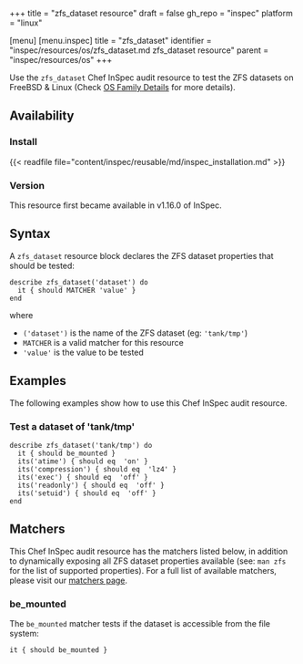 +++
title = "zfs_dataset resource"
draft = false
gh_repo = "inspec"
platform = "linux"

[menu]
  [menu.inspec]
    title = "zfs_dataset"
    identifier = "inspec/resources/os/zfs_dataset.md zfs_dataset resource"
    parent = "inspec/resources/os"
+++

Use the `zfs_dataset` Chef InSpec audit resource to test the ZFS datasets on FreeBSD & Linux (Check [OS Family Details](https://docs.chef.io/inspec/resources/os/#osfamily-helpers) for more details).

## Availability

### Install

{{< readfile file="content/inspec/reusable/md/inspec_installation.md" >}}

### Version

This resource first became available in v1.16.0 of InSpec.

## Syntax

A `zfs_dataset` resource block declares the ZFS dataset properties that should be tested:

    describe zfs_dataset('dataset') do
      it { should MATCHER 'value' }
    end

where

- `('dataset')` is the name of the ZFS dataset (eg: `'tank/tmp'`)
- `MATCHER` is a valid matcher for this resource
- `'value'` is the value to be tested

## Examples

The following examples show how to use this Chef InSpec audit resource.

### Test a dataset of 'tank/tmp'

    describe zfs_dataset('tank/tmp') do
      it { should be_mounted }
      its('atime') { should eq  'on' }
      its('compression') { should eq  'lz4' }
      its('exec') { should eq  'off' }
      its('readonly') { should eq  'off' }
      its('setuid') { should eq  'off' }
    end

## Matchers

This Chef InSpec audit resource has the matchers listed below, in addition to dynamically exposing all ZFS dataset properties available (see: `man zfs` for the list of supported properties). For a full list of available matchers, please visit our [matchers page](/inspec/matchers/).

### be_mounted

The `be_mounted` matcher tests if the dataset is accessible from the file system:

    it { should be_mounted }

